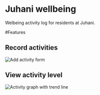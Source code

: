 # Juhani wellbeing
Welbeing activity log for residents at Juhani.

#Features
## Record activities
![Add activity form](https://raw.githubusercontent.com/brylie/juhani-wellbeing/master/docs/screenshots/add-activity.jpg)

## View activity level
![Activity graph with trend line](https://raw.githubusercontent.com/brylie/juhani-wellbeing/master/docs/screenshots/activity-graph-with-trend-line.jpg)
